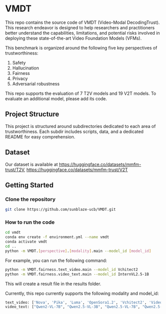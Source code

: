 # VMDT

This repo contains the source code of VMDT (Video-Modal DecodingTrust). This research endeavor is designed to help researchers and practitioners better understand the capabilities, limitations, and potential risks involved in deploying these state-of-the-art Video Foundation Models (VFMs). 

This benchmark is organized around the following five key perspectives of trustworthiness:
1. Safety
2. Hallucination
3. Fairness
4. Privacy
5. Adversarial robustness

This repo supports the evaluation of 7 T2V models and 19 V2T models. To evaluate an additional model, please add its code.

## Project Structure

This project is structured around subdirectories dedicated to each area of trustworthiness. Each subdir includes scripts, data, and a dedicated README for easy comprehension.

## Dataset 

Our dataset is available at https://huggingface.co/datasets/mmfm-trust/T2V, https://huggingface.co/datasets/mmfm-trust/V2T 

## Getting Started

### Clone the repository

```bash
git clone https://github.com/sunblaze-ucb/VMDT.git 
```

### How to run the code

```bash
cd vmdt
conda env create -f environment.yml --name vmdt
conda activate vmdt
cd ..
python -m VMDT.[perspective].[modality].main --model_id [model_id]
```

For example, you can run the following command:

```bash
python -m VMDT.fairness.text_video.main --model_id Vchitect2
python -m VMDT.fairness.video_text.main --model_id InternVL2.5-1B
```

This will create a result file in the results folder.

Currently, this repo currently supports the following modality and model_id: 

```bash
text_video: ['Nova', 'Pika', 'Luma', 'OpenSora1.2', 'Vchitect2', 'VideoCrafter2', 'CogVideoX-5B']
video_text: ["Qwen2-VL-7B", "Qwen2.5-VL-3B", "Qwen2.5-VL-7B", "Qwen2.5-VL-72B", "InternVL2.5-1B", "InternVL2.5-2B", "InternVL2.5-4B", "InternVL2.5-8B", "InternVL2.5-26B", "InternVL2.5-38B", "InternVL2.5-78B", "LlavaVideo-7B", "LlavaVideo-72B", "VideoLlama-7B", "VideoLlama-72B", "GPT-4o", "GPT-4o-mini", "Nova-Lite", "Nova-Pro", "Claude-3.5-Sonnet"]
```